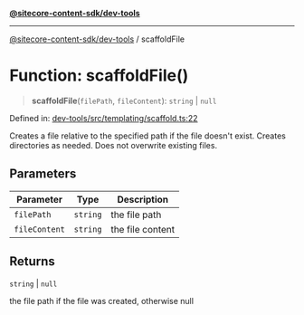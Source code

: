 [**@sitecore-content-sdk/dev-tools**](../README.md)

***

[@sitecore-content-sdk/dev-tools](../README.md) / scaffoldFile

# Function: scaffoldFile()

> **scaffoldFile**(`filePath`, `fileContent`): `string` \| `null`

Defined in: [dev-tools/src/templating/scaffold.ts:22](https://github.com/Sitecore/xmc-jss-dev/blob/061dc26bfb1145b183edd384dc843a42a29206eb/packages/dev-tools/src/templating/scaffold.ts#L22)

Creates a file relative to the specified path if the file doesn't exist.
Creates directories as needed.
Does not overwrite existing files.

## Parameters

| Parameter | Type | Description |
| ------ | ------ | ------ |
| `filePath` | `string` | the file path |
| `fileContent` | `string` | the file content |

## Returns

`string` \| `null`

the file path if the file was created, otherwise null
